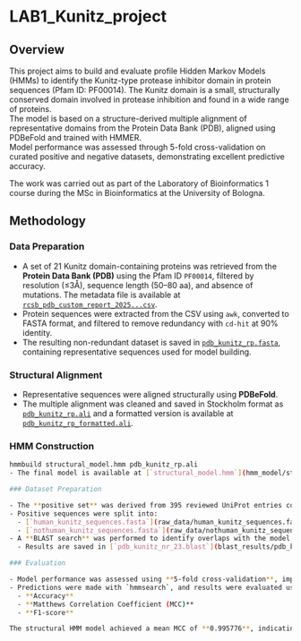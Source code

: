 # LAB1_Kunitz_project
## Overview
This project aims to build and evaluate profile Hidden Markov Models (HMMs) to identify the Kunitz-type protease inhibitor domain in protein sequences (Pfam ID: PF00014). The Kunitz domain is a small, structurally conserved domain involved in protease inhibition and found in a wide range of proteins.\
The model is based on a structure-derived multiple alignment of representative domains from the Protein Data Bank (PDB), aligned using PDBeFold and trained with HMMER.\
Model performance was assessed through 5-fold cross-validation on curated positive and negative datasets, demonstrating excellent predictive accuracy.

The work was carried out as part of the Laboratory of Bioinformatics 1 course during the MSc in Bioinformatics at the University of Bologna.


## Methodology

### Data Preparation

- A set of 21 Kunitz domain-containing proteins was retrieved from the **Protein Data Bank (PDB)** using the Pfam ID `PF00014`, filtered by resolution (≤3Å), sequence length (50–80 aa), and absence of mutations. The metadata file is available at [`rcsb_pdb_custom_report_2025...csv`](raw_data/rcsb_pdb_custom_report_2025...csv).
- Protein sequences were extracted from the CSV using `awk`, converted to FASTA format, and filtered to remove redundancy with `cd-hit` at 90% identity.
- The resulting non-redundant dataset is saved in [`pdb_kunitz_rp.fasta`](hmm_model/pdb_kunitz_rp.fasta), containing representative sequences used for model building.

### Structural Alignment

- Representative sequences were aligned structurally using **PDBeFold**.
- The multiple alignment was cleaned and saved in Stockholm format as [`pdb_kunitz_rp.ali`](hmm_model/pdb_kunitz_rp.ali) and a formatted version is available at [`pdb_kunitz_rp_formatted.ali`](hmm_model/pdb_kunitz_rp_formatted.ali).

### HMM Construction

```bash
hmmbuild structural_model.hmm pdb_kunitz_rp.ali
- The final model is available at [`structural_model.hmm`](hmm_model/structural_model.hmm).

### Dataset Preparation

- The **positive set** was derived from 395 reviewed UniProt entries containing the Kunitz domain (`PF00014`) and saved in [`kunitz_sequences.fasta`](raw_data/kunitz_sequences.fasta).
- Positive sequences were split into:
  - [`human_kunitz_sequences.fasta`](raw_data/human_kunitz_sequences.fasta)
  - [`nothuman_kunitz_sequences.fasta`](raw_data/nothuman_kunitz_sequences.fasta)
- A **BLAST search** was performed to identify overlaps with the model set:
  - Results are saved in [`pdb_kunitz_nr_23.blast`](blast_results/pdb_kunitz_nr_23.blast)

### Evaluation

- Model performance was assessed using **5-fold cross-validation**, implemented in the Jupyter notebook [`script.ipynb`](script.ipynb).
- Predictions were made with `hmmsearch`, and results were evaluated using:
  - **Accuracy**
  - **Matthews Correlation Coefficient (MCC)**
  - **F1-score**

The structural HMM model achieved a mean MCC of **0.995776**, indicating high robustness and generalization capacity.
